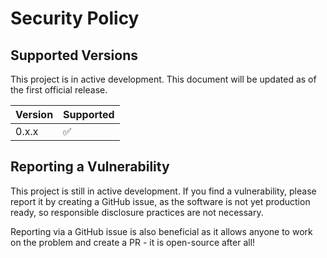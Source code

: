 # Security Policy

## Supported Versions

This project is in active development. This document will be updated as of the first official release.

| Version | Supported          |
| ------- | ------------------ |
| 0.x.x   | :white_check_mark: |

## Reporting a Vulnerability

This project is still in active development. If you find a vulnerability, please report it by creating a GitHub issue, as the software is not yet production ready, so
responsible disclosure practices are not necessary. 

Reporting via a GitHub issue is also beneficial as it allows anyone to work on the problem and create a PR - it is open-source after all!
